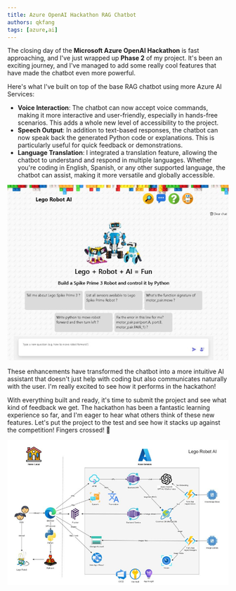 ```yaml
---
title: Azure OpenAI Hackathon RAG Chatbot
authors: qkfang
tags: [azure,ai]
---
```


The closing day of the **Microsoft Azure OpenAI Hackathon** is fast approaching, and I've just wrapped up **Phase 2** of my project. It's been an exciting journey, and I've managed to add some really cool features that have made the chatbot even more powerful.

Here's what I've built on top of the base RAG chatbot using more Azure AI Services:

- **Voice Interaction**: The chatbot can now accept voice commands, making it more interactive and user-friendly, especially in hands-free scenarios. This adds a whole new level of accessibility to the project.
- **Speech Output**: In addition to text-based responses, the chatbot can now speak back the generated Python code or explanations. This is particularly useful for quick feedback or demonstrations.
- **Language Translation**: I integrated a translation feature, allowing the chatbot to understand and respond in multiple languages. Whether you're coding in English, Spanish, or any other supported language, the chatbot can assist, making it more versatile and globally accessible.

![alt text](images/azure-openai-hackathon-app.jpg)

These enhancements have transformed the chatbot into a more intuitive AI assistant that doesn't just help with coding but also communicates naturally with the user. I'm really excited to see how it performs in the hackathon!

With everything built and ready, it's time to submit the project and see what kind of feedback we get. The hackathon has been a fantastic learning experience so far, and I'm eager to hear what others think of these new features. Let's put the project to the test and see how it stacks up against the competition! Fingers crossed! 🤞

![alt text](images/azure-openai-hackathon-solution.jpg)